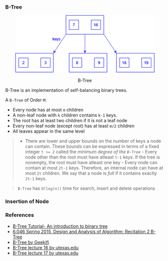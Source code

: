 ### B-Tree

<p style="text-align: center" align="center">
  <img src=".images/btree/tree.png" alt="example of a b-tree">
  <p align="center">
  B-Tree
  </p>
</p>


B-Tree is an implementation of self-balancing binary trees.

 A `B-Tree` of Order `M`:
- Every node has at most `m` children
- A non-leaf node with `k` children contains `k-1` keys.
- The root has at least two children if it is not a leaf node
- Every non-leaf node (except root) has at least `m/2` children
- All leaves appear in the same level
> - There are lower and upper bounds on the number of keys a node can contain.
These bounds can be expressed in terms of a fixed integer `t >= 2` called the *minimum degree of the `B-Tree`*
	- Every node other than the root must have atleast `t-1` keys. If the tree is nonempty, the root must have
	atleast one key
	- Every node can contain at most `2t-1` keys. Therefore, an internal node can have at most `2t` children. We say that
	a node is *full* if it contains exactly `2t-1` keys.

> `B-Tree` has `O(log(n))` time for search, insert and delete operations

### Insertion of Node


### References

- [B-Tree Tutorial- An introduction to binary tree](https://www.youtube.com/watch?v=C_q5ccN84C8&t=480s)
- [6.046 Spring 2015, Design and Analysis of Algorithm: Recitation 2 B-Tree](https://www.youtube.com/watch?v=TOb1tuEZ2X4)
- [B-Tree by Geekifi](https://www.youtube.com/watch?v=SI6E4Ma2ddg)
- [B-Tree lecture 16 by utexas.edu](https://www.cs.utexas.edu/users/djimenez/utsa/cs3343/lecture16.html)
- [B-Tree lecture 17 by utexas.edu](https://www.cs.utexas.edu/users/djimenez/utsa/cs3343/lecture17.html)